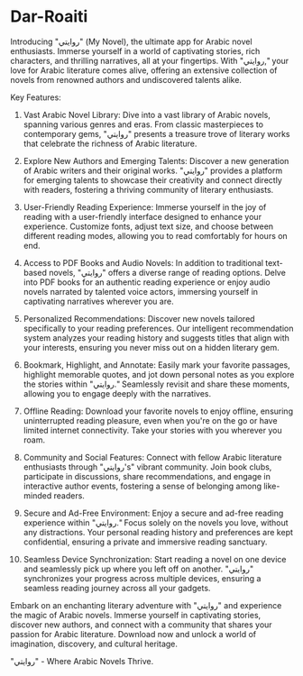 # Dar-Roaiti
 

Introducing "روايتي" (My Novel), the ultimate app for Arabic novel enthusiasts. Immerse yourself in a world of captivating stories, rich characters, and thrilling narratives, all at your fingertips. With "روايتي," your love for Arabic literature comes alive, offering an extensive collection of novels from renowned authors and undiscovered talents alike.

Key Features:

1. Vast Arabic Novel Library: Dive into a vast library of Arabic novels, spanning various genres and eras. From classic masterpieces to contemporary gems, "روايتي" presents a treasure trove of literary works that celebrate the richness of Arabic literature.

2. Explore New Authors and Emerging Talents: Discover a new generation of Arabic writers and their original works. "روايتي" provides a platform for emerging talents to showcase their creativity and connect directly with readers, fostering a thriving community of literary enthusiasts.

3. User-Friendly Reading Experience: Immerse yourself in the joy of reading with a user-friendly interface designed to enhance your experience. Customize fonts, adjust text size, and choose between different reading modes, allowing you to read comfortably for hours on end.

4. Access to PDF Books and Audio Novels: In addition to traditional text-based novels, "روايتي" offers a diverse range of reading options. Delve into PDF books for an authentic reading experience or enjoy audio novels narrated by talented voice actors, immersing yourself in captivating narratives wherever you are.

5. Personalized Recommendations: Discover new novels tailored specifically to your reading preferences. Our intelligent recommendation system analyzes your reading history and suggests titles that align with your interests, ensuring you never miss out on a hidden literary gem.

6. Bookmark, Highlight, and Annotate: Easily mark your favorite passages, highlight memorable quotes, and jot down personal notes as you explore the stories within "روايتي." Seamlessly revisit and share these moments, allowing you to engage deeply with the narratives.

7. Offline Reading: Download your favorite novels to enjoy offline, ensuring uninterrupted reading pleasure, even when you're on the go or have limited internet connectivity. Take your stories with you wherever you roam.

8. Community and Social Features: Connect with fellow Arabic literature enthusiasts through "روايتي's" vibrant community. Join book clubs, participate in discussions, share recommendations, and engage in interactive author events, fostering a sense of belonging among like-minded readers.

9. Secure and Ad-Free Environment: Enjoy a secure and ad-free reading experience within "روايتي." Focus solely on the novels you love, without any distractions. Your personal reading history and preferences are kept confidential, ensuring a private and immersive reading sanctuary.

10. Seamless Device Synchronization: Start reading a novel on one device and seamlessly pick up where you left off on another. "روايتي" synchronizes your progress across multiple devices, ensuring a seamless reading journey across all your gadgets.

Embark on an enchanting literary adventure with "روايتي" and experience the magic of Arabic novels. Immerse yourself in captivating stories, discover new authors, and connect with a community that shares your passion for Arabic literature. Download now and unlock a world of imagination, discovery, and cultural heritage.

"روايتي" - Where Arabic Novels Thrive.

